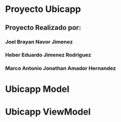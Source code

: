 # Proyecto Ubicapp

## Proyecto Realizado por:
### Joel Brayan Navor Jimenez
### Heber Eduardo Jimenez Rodriguez
### Marco Antonio Jonathan Amador Hernandez

# Ubicapp Model

# Ubicapp ViewModel
